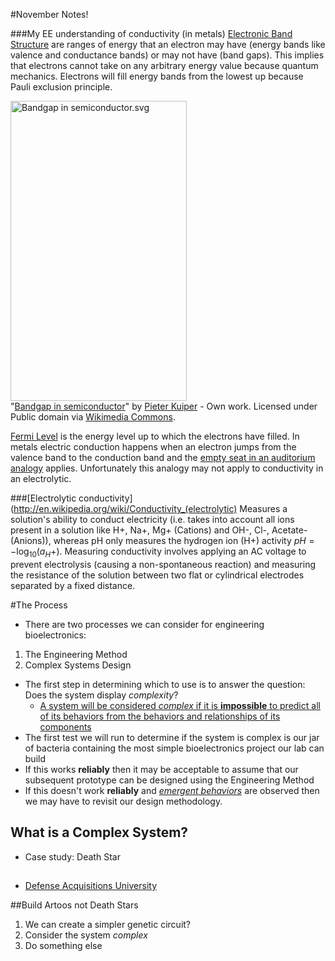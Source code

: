 #November Notes!

###My EE understanding of conductivity (in metals)
[Electronic Band Structure](http://en.wikipedia.org/wiki/Electronic_band_structure) are ranges of energy that an electron may have (energy bands like valence and conductance bands) or may not have (band gaps). This implies that electrons cannot take on any arbitrary energy value because quantum mechanics. Electrons will fill energy bands from the lowest up because Pauli exclusion principle. <p><a href="http://commons.wikimedia.org/wiki/File:Bandgap_in_semiconductor.svg#mediaviewer/File:Bandgap_in_semiconductor.svg"><img alt="Bandgap in semiconductor.svg" src="http://upload.wikimedia.org/wikipedia/commons/4/46/Bandgap_in_semiconductor.svg" height="480" width="282"></a><br>"<a href="http://commons.wikimedia.org/wiki/File:Bandgap_in_semiconductor.svg#mediaviewer/File:Bandgap_in_semiconductor.svg">Bandgap in semiconductor</a>" by <a href="//commons.wikimedia.org/wiki/User:Pieter_Kuiper" title="User:Pieter Kuiper">Pieter Kuiper</a> - <span class="int-own-work">Own work</span>. Licensed under Public domain via <a href="//commons.wikimedia.org/wiki/">Wikimedia Commons</a>.</p>
[Fermi Level](http://en.wikipedia.org/wiki/Fermi_level) is the energy level up to which the electrons have filled. In metals electric conduction happens when an electron jumps from the valence band to the conduction band and the [empty seat in an auditorium analogy](http://en.wikipedia.org/wiki/Electron_hole#Simplified_analogy:_Empty_seat_in_an_auditorium) applies. Unfortunately this analogy may not apply to conductivity in an electrolytic.

###[Electrolytic conductivity](http://en.wikipedia.org/wiki/Conductivity_(electrolytic)
Measures a solution's ability to conduct electricity (i.e. takes into account all ions present in a solution like H+, Na+, Mg+ (Cations) and OH-, Cl-, Acetate- (Anions)), whereas pH only measures the hydrogen ion (H+) activity $pH=-\log_{10} (a_H+)$. Measuring conductivity involves applying an AC voltage to prevent electrolysis (causing a non-spontaneous reaction) and measuring the resistance of the solution between two flat or cylindrical electrodes separated by a fixed distance.

#The Process
- There are two processes we can consider for engineering bioelectronics:
 1. The Engineering Method
 2. Complex Systems Design
- The first step in determining which to use is to answer the question: Does the system display *complexity*?
   - [A system will be considered *complex* if it is **impossible** to predict all of its behaviors from the behaviors and relationships of its components](http://www.cvaieee.org/html/resp_citizen/Complex_Systems.pdf)
- The first test we will run to determine if the system is complex is our jar of bacteria containing the most simple bioelectronics project our lab can build
 - If this works **reliably** then it may be acceptable to assume that our subsequent prototype can be designed using the Engineering Method
 - If this doesn't work **reliably** and [*emergent behaviors*](http://www.cvaieee.org/html/resp_citizen/Complex_Systems.pdf) are observed then we may have to revisit our design methodology.
## What is a Complex System?
- Case study: Death Star

##
  - [Defense Acquisitions University](http://www.dau.mil/pubscats/ATL%20Docs/Sep-Oct11/Ward.pdf) 

##Build Artoos not Death Stars
   1. We can create a simpler genetic circuit?
   2. Consider the system *complex*
   3. Do something else


